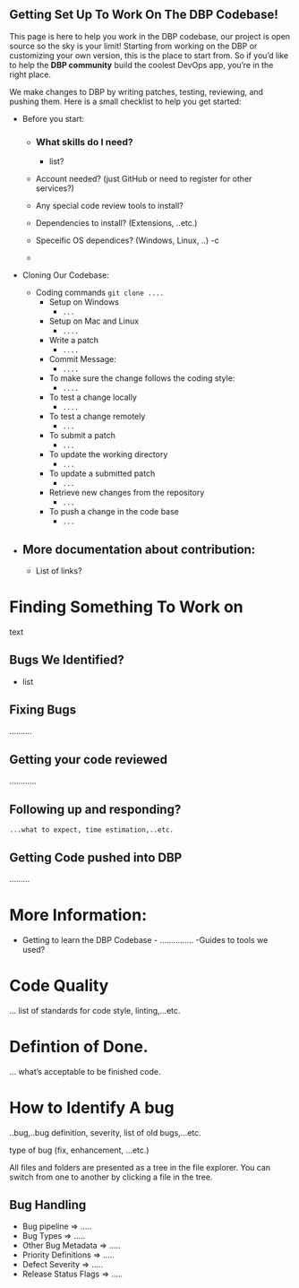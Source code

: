 ## Getting Set Up To Work On The DBP Codebase!

This page is here to help you work in the DBP codebase, our project is open source so the sky is your limit!
Starting from working on the DBP or customizing your own version, this is the place to start from.
So if you’d like to help the **DBP community** build the coolest DevOps app, you’re in the right place.

We make changes to DBP by writing patches, testing, reviewing, and pushing them. Here is a small checklist to help you get started:

-   Before you start:

    -   ### What skills do I need?

        -   list?

    -   Account needed? (just GitHub or need to register for other services?)
    -   Any special code review tools to install?
    -   Dependencies to install? (Extensions, ..etc.)
    -   Speceific OS dependices? (Windows, Linux, ..) -c
    -

-   Cloning Our Codebase:
    -   Coding commands
        `git clone ....`
        -   Setup on Windows
            -   `...`
        -   Setup on Mac and Linux
            -   `....`
        -   Write a patch
            -   `....`
        -   Commit Message:
            -   `....`
        -   To make sure the change follows the coding style:
            -   `....`
        -   To test a change locally
            -   `....`
        -   To test a change remotely
            -   `...`
        -   To submit a patch
            -   `...`
        -   To update the working directory
            -   `...`
        -   To update a submitted patch
            -   `...`
        -   Retrieve new changes from the repository
            -   `...`
        -   To push a change in the code base
            -   `...`
-   ## More documentation about contribution:
    -   List of links?

# Finding Something To Work on

text

## Bugs We Identified?

-   list

## Fixing Bugs

..........

## Getting your code reviewed

............

## Following up and responding?

    ...what to expect, time estimation,..etc.

## Getting Code pushed into DBP

.........

# More Information:

-   Getting to learn the DBP Codebase - ...............
    -Guides to tools we used?

# Code Quality

... list of standards for code style, linting,...etc.

# Defintion of Done.

... what’s acceptable to be finished code.

# How to Identify A bug

..bug,..bug definition, severity, list of old bugs,...etc.

type of bug (fix, enhancement, ...etc.)

All files and folders are presented as a tree in the file explorer. You can switch from one to another by clicking a file in the tree.

## Bug Handling

-   Bug pipeline => .....
-   Bug Types => .....
-   Other Bug Metadata => .....
-   Priority Definitions => .....
-   Defect Severity => .....
-   Release Status Flags => .....
